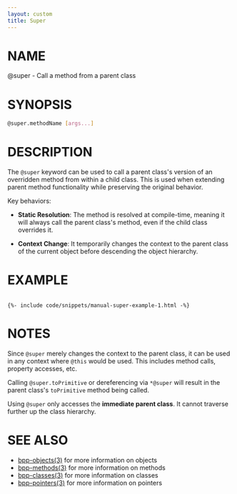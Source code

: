 ```yaml
---
layout: custom
title: Super
---
```

# NAME

@super - Call a method from a parent class

# SYNOPSIS

```bash
@super.methodName [args...]
```

# DESCRIPTION

The `@super` keyword can be used to call a parent class's version of an overridden method from within a child class. This is used when extending parent method functionality while preserving the original behavior.

Key behaviors:

 - **Static Resolution**: The method is resolved at compile-time, meaning it will always call the parent class's method, even if the child class overrides it.
 
 - **Context Change**: It temporarily changes the context to the parent class of the current object before descending the object hierarchy.

# EXAMPLE

<div class="highlight"><pre class="highlight"><code>
{%- include code/snippets/manual-super-example-1.html -%}
</code></pre></div>

# NOTES

Since `@super` merely changes the context to the parent class, it can be used in any context where `@this` would be used. This includes method calls, property accesses, etc.

Calling `@super.toPrimitive` or dereferencing via `*@super` will result in the parent class's `toPrimitive` method being called.

Using `@super` only accesses the **immediate parent class**. It cannot traverse further up the class hierarchy.

# SEE ALSO

- [bpp-objects(3)](objects.md) for more information on objects
- [bpp-methods(3)](methods.md) for more information on methods
- [bpp-classes(3)](classes.md) for more information on classes
- [bpp-pointers(3)](pointers.md) for more information on pointers

